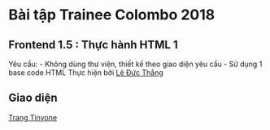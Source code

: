 # **Bài tập Trainee Colombo 2018**
## **Frontend 1.5 : Thực hành HTML 1**
Yêu cầu: - Không dùng thư viện, thiết kế theo giao diện yêu cầu
         - Sử dụng 1 base code HTML
Thực hiện bởi [Lê Đức Thắng](https://github.com/daumarauxanh97)
## Giao diện
[Trang Tinyone](https://thang97.github.io/th.html)
